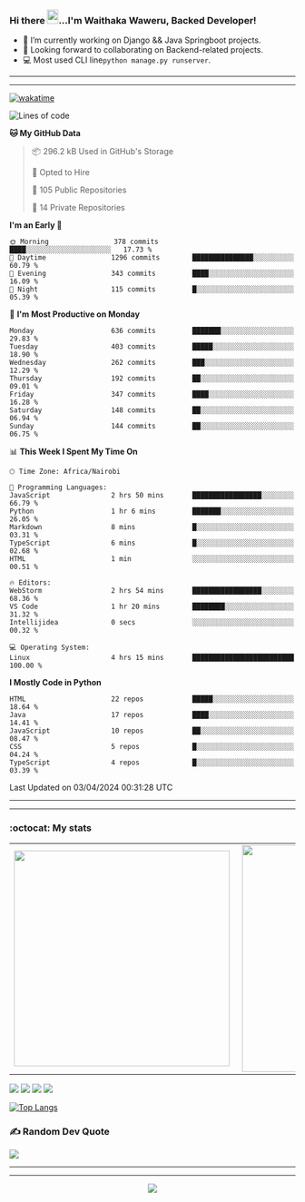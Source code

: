 ### Hi there <img src="https://user-images.githubusercontent.com/61727167/114547962-cecc6b80-9c67-11eb-9697-b1c5a8c8ff46.gif" height="25px" width="20px">...I'm Waithaka Waweru, Backed Developer!

- 🔭 I’m currently working on Django && Java Springboot projects.
- 👯 Looking forward to collaborating on Backend-related projects.
- :computer: Most used CLI line`python manage.py runserver`.
<!-- - ⚡ Fun fact: I play video games and I love watching Football *(Premier League)* && Formula 1 *(Redbull Racing)*.
 -->

<!--
- 🤔 I’m looking for help with Android Dev...
- 🌱 I’m currently learning [ReactJS](https://reactjs.org/).
-->

---
---
[![wakatime](https://wakatime.com/badge/user/bebc43a1-1078-45b8-b266-cd9a9119fb66.svg)](https://wakatime.com/@bebc43a1-1078-45b8-b266-cd9a9119fb66)
<!--START_SECTION:waka-->
![Lines of code](https://img.shields.io/badge/From%20Hello%20World%20I%27ve%20Written-6.0%20million%20lines%20of%20code-blue)

**🐱 My GitHub Data** 

> 📦 296.2 kB Used in GitHub's Storage 
 > 
> 💼 Opted to Hire
 > 
> 📜 105 Public Repositories 
 > 
> 🔑 14 Private Repositories 
 > 
**I'm an Early 🐤** 

```text
🌞 Morning                378 commits         ████░░░░░░░░░░░░░░░░░░░░░   17.73 % 
🌆 Daytime                1296 commits        ███████████████░░░░░░░░░░   60.79 % 
🌃 Evening                343 commits         ████░░░░░░░░░░░░░░░░░░░░░   16.09 % 
🌙 Night                  115 commits         █░░░░░░░░░░░░░░░░░░░░░░░░   05.39 % 
```
📅 **I'm Most Productive on Monday** 

```text
Monday                   636 commits         ███████░░░░░░░░░░░░░░░░░░   29.83 % 
Tuesday                  403 commits         █████░░░░░░░░░░░░░░░░░░░░   18.90 % 
Wednesday                262 commits         ███░░░░░░░░░░░░░░░░░░░░░░   12.29 % 
Thursday                 192 commits         ██░░░░░░░░░░░░░░░░░░░░░░░   09.01 % 
Friday                   347 commits         ████░░░░░░░░░░░░░░░░░░░░░   16.28 % 
Saturday                 148 commits         ██░░░░░░░░░░░░░░░░░░░░░░░   06.94 % 
Sunday                   144 commits         ██░░░░░░░░░░░░░░░░░░░░░░░   06.75 % 
```


📊 **This Week I Spent My Time On** 

```text
🕑︎ Time Zone: Africa/Nairobi

💬 Programming Languages: 
JavaScript               2 hrs 50 mins       █████████████████░░░░░░░░   66.79 % 
Python                   1 hr 6 mins         ███████░░░░░░░░░░░░░░░░░░   26.05 % 
Markdown                 8 mins              █░░░░░░░░░░░░░░░░░░░░░░░░   03.31 % 
TypeScript               6 mins              █░░░░░░░░░░░░░░░░░░░░░░░░   02.68 % 
HTML                     1 min               ░░░░░░░░░░░░░░░░░░░░░░░░░   00.51 % 

🔥 Editors: 
WebStorm                 2 hrs 54 mins       █████████████████░░░░░░░░   68.36 % 
VS Code                  1 hr 20 mins        ████████░░░░░░░░░░░░░░░░░   31.32 % 
Intellijidea             0 secs              ░░░░░░░░░░░░░░░░░░░░░░░░░   00.32 % 

💻 Operating System: 
Linux                    4 hrs 15 mins       █████████████████████████   100.00 % 
```

**I Mostly Code in Python** 

```text
HTML                     22 repos            █████░░░░░░░░░░░░░░░░░░░░   18.64 % 
Java                     17 repos            ████░░░░░░░░░░░░░░░░░░░░░   14.41 % 
JavaScript               10 repos            ██░░░░░░░░░░░░░░░░░░░░░░░   08.47 % 
CSS                      5 repos             █░░░░░░░░░░░░░░░░░░░░░░░░   04.24 % 
TypeScript               4 repos             █░░░░░░░░░░░░░░░░░░░░░░░░   03.39 % 
```




 Last Updated on 03/04/2024 00:31:28 UTC
<!--END_SECTION:waka-->


<!--
### Connect With Me:


<a href="https://twitter.com/itsweshy" target="_blank">
<img src=https://img.shields.io/badge/twitter-%2300acee.svg?&style=for-the-badge&logo=twitter&logoColor=white alt=twitter style="margin-bottom: 5px;" />
</a>
<a href="https://dev.to/itsweshy" target="_blank">
<img src=https://img.shields.io/badge/dev.to-%2308090A.svg?&style=for-the-badge&logo=dev.to&logoColor=white alt=devto style="margin-bottom: 5px;" />
</a>
<a href="https://linkedin.com/in/waithaka-waweru" target="_blank">
<img src=https://img.shields.io/badge/linkedin-%231E77B5.svg?&style=for-the-badge&logo=linkedin&logoColor=white alt=linkedin style="margin-bottom: 5px;" />
</a> 
-->

---
---

<!-- ## My Github Stats -->
<!-- <img src="https://github-readme-stats.vercel.app/api?username=weshy007&&show_icons=true&count_private=true&theme=radical"/><img src="https://github-readme-streak-stats.herokuapp.com/?user=weshy007&theme=radical"/>

<div align="center">
<img src="https://komarev.com/ghpvc/?username=weshy007&&style=flat-square" align="center" />
</div>  -->

### :octocat: My stats
  <table>
  <tr>
      <td><img width="380px" align="left" src="https://github-readme-stats.vercel.app/api?username=weshy007&show_icons=true&count_private=true&include_all_commits=true&theme=tokyonight"/></td>
    <td><img width="400px" align="right" src="https://github-readme-streak-stats.herokuapp.com/?user=weshy007&show_icons=true&locale=en&layout=compact&theme=tokyonight"/></td>
  
  </tr>   
</table>

![](https://raw.githubusercontent.com/weshy007/github-stats/master/generated/overview.svg#gh-dark-mode-only)
![](https://raw.githubusercontent.com/weshy007/github-stats/master/generated/overview.svg#gh-light-mode-only)
![](https://raw.githubusercontent.com/weshy007/github-stats/master/generated/languages.svg#gh-dark-mode-only)
![](https://raw.githubusercontent.com/weshy007/github-stats/master/generated/languages.svg#gh-light-mode-only)

  
[![Top Langs](https://github-readme-stats.vercel.app/api/top-langs/?username=weshy007&layout=compact&theme=tokyonight&langs_count=10)](https://github.com/weshy007/github-readme-stats)


### ✍️ Random Dev Quote
![](https://quotes-github-readme.vercel.app/api?type=horizontal&theme=tokyonight&layout=compact)

---
---

<!-- <a href="https://github.com/weshy007/github-readme-activity-graph"><img alt="Activity graph" width = "900" height = "300" src="https://activity-graph.herokuapp.com/graph?username=weshy007&bg_color=1F222E&theme=material-palenight&line=D9E650&point=FFFFFF&hide_border=true" align = "left" />
</a> -->

<div align="center">
<img src="https://komarev.com/ghpvc/?username=weshy007&&style=flat-square" align="center" />
</div> 
